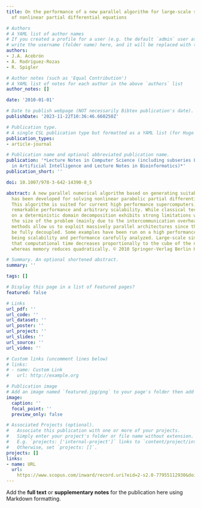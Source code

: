 ```yaml
---
title: On the performance of a new parallel algorithm for large-scale simulations
  of nonlinear partial differential equations

# Authors
# A YAML list of author names
# If you created a profile for a user (e.g. the default `admin` user at `content/authors/admin/`), 
# write the username (folder name) here, and it will be replaced with their full name and linked to their profile.
authors:
- J.A. Acebrón
- Á. Rodríguez-Rozas
- R. Spigler

# Author notes (such as 'Equal Contribution')
# A YAML list of notes for each author in the above `authors` list
author_notes: []

date: '2010-01-01'

# Date to publish webpage (NOT necessarily Bibtex publication's date).
publishDate: '2023-11-22T10:36:46.660250Z'

# Publication type.
# A single CSL publication type but formatted as a YAML list (for Hugo requirements).
publication_types:
- article-journal

# Publication name and optional abbreviated publication name.
publication: '*Lecture Notes in Computer Science (including subseries Lecture Notes
  in Artificial Intelligence and Lecture Notes in Bioinformatics)*'
publication_short: ''

doi: 10.1007/978-3-642-14390-8_5

abstract: A new parallel numerical algorithm based on generating suitable random trees
  has been developed for solving nonlinear parabolic partial differential equations.
  This algorithm is suited for current high performance supercomputers, showing a
  remarkable performance and arbitrary scalability. While classical techniques based
  on a deterministic domain decomposition exhibits strong limitations when increasing
  the size of the problem (mainly due to the intercommunication overhead), probabilistic
  methods allow us to exploit massively parallel architectures since the problem can
  be fully decoupled. Some examples have been run on a high performance computer,
  being scalability and performance carefully analyzed. Large-scale simulations confirmed
  that computational time decreases proportionally to the cube of the number of processors,
  whereas memory reduces quadratically. © 2010 Springer-Verlag Berlin Heidelberg.

# Summary. An optional shortened abstract.
summary: ''

tags: []

# Display this page in a list of Featured pages?
featured: false

# Links
url_pdf: ''
url_code: ''
url_dataset: ''
url_poster: ''
url_project: ''
url_slides: ''
url_source: ''
url_video: ''

# Custom links (uncomment lines below)
# links:
# - name: Custom Link
#   url: http://example.org

# Publication image
# Add an image named `featured.jpg/png` to your page's folder then add a caption below.
image:
  caption: ''
  focal_point: ''
  preview_only: false

# Associated Projects (optional).
#   Associate this publication with one or more of your projects.
#   Simply enter your project's folder or file name without extension.
#   E.g. `projects: ['internal-project']` links to `content/project/internal-project/index.md`.
#   Otherwise, set `projects: []`.
projects: []
links:
- name: URL
  url: 
    https://www.scopus.com/inward/record.uri?eid=2-s2.0-77955112930&doi=10.1007%2f978-3-642-14390-8_5&partnerID=40&md5=edc93bc5ef04609bd28051585917d14f
---
```


Add the **full text** or **supplementary notes** for the publication here using Markdown formatting.
